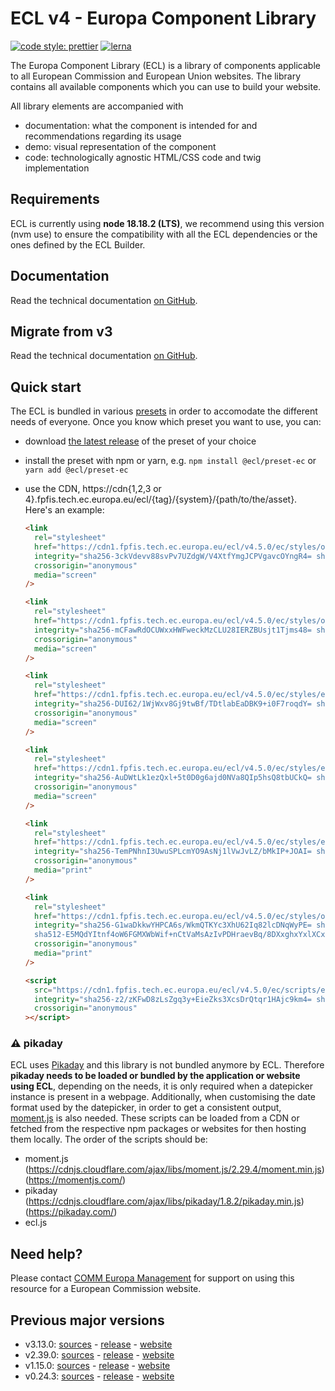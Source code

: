 # ECL v4 - Europa Component Library

[![code style: prettier](https://img.shields.io/badge/code_style-prettier-ff69b4.svg?style=flat-square)](https://github.com/prettier/prettier)
[![lerna](https://img.shields.io/badge/maintained%20with-lerna-cc00ff.svg)](https://lernajs.io/)

The Europa Component Library (ECL) is a library of components applicable to all European Commission and European Union websites. The library contains all available components which you can use to build your website.

All library elements are accompanied with

- documentation: what the component is intended for and recommendations regarding its usage
- demo: visual representation of the component
- code: technologically agnostic HTML/CSS code and twig implementation

## Requirements

ECL is currently using **node 18.18.2 (LTS)**, we recommend using this version (nvm use) to ensure the compatibility with all the ECL dependencies or the ones defined by the ECL Builder.

## Documentation

Read the technical documentation [on GitHub](docs/README.md).

## Migrate from v3

Read the technical documentation [on GitHub](docs/Migrating-v4.md).

## Quick start

The ECL is bundled in various [presets](docs/presets.md) in order to accomodate the different needs of everyone. Once you know which preset you want to use, you can:

- download [the latest release](https://github.com/ec-europa/europa-component-library/releases/latest) of the preset of your choice
- install the preset with npm or yarn, e.g. `npm install @ecl/preset-ec` or `yarn add @ecl/preset-ec`
- use the CDN, https://cdn{1,2,3 or 4}.fpfis.tech.ec.europa.eu/ecl/{tag}/{system}/{path/to/the/asset}. Here's an example:

  ```html
  <link
    rel="stylesheet"
    href="https://cdn1.fpfis.tech.ec.europa.eu/ecl/v4.5.0/ec/styles/optional/ecl-ec-default.css"
    integrity="sha256-3ckVdevv88svPv7UZdgW/V4XtfYmgJCPVgavcOYngR4= sha384-cp2bZ+3szsrjhVrWJyQEuOPnE76GjqpjMFvD0Q9/ccJXyOxhgiGxvOpj3JZ65VhS sha512-buj//NE959gftrBTUEnh0vvQ1zy/bZSFbcE1TJOpXbSppBh7OD2ETQb+ChR3kSUI12fvFSukZi+ujE145Tq+Ig=="
    crossorigin="anonymous"
    media="screen"
  />
  ```

  ```html
  <link
    rel="stylesheet"
    href="https://cdn1.fpfis.tech.ec.europa.eu/ecl/v4.5.0/ec/styles/optional/ecl-reset.css"
    integrity="sha256-mCFawRdOCUWxxHWFweckMzCLU28IERZBUsjt1Tjms48= sha384-GX3NxbQDKCq5XUFB88MU++bw9dWe6322pZYyUv2uVVejDfwj80D23Zu8ouS+1XFq sha512-vnx2wkoJT2ThhnHq/1DJP0/Sy7HfDua6B3B3WB6P2m/aRZYIMVihyxmQK1TZWyBmYr2sQZNaq6qjNG4CcxiQzQ=="
    crossorigin="anonymous"
    media="screen"
  />
  ```

  ```html
  <link
    rel="stylesheet"
    href="https://cdn1.fpfis.tech.ec.europa.eu/ecl/v4.5.0/ec/styles/ecl-ec.css"
    integrity="sha256-DUI62/1WjWxv8Gj9twBf/TDtlabEaDBK9+i0F7roqdY= sha384-KsJzmCm+/Bcs5hQ8SGzUcXzfsNQWrZJPdG0k+WnHx6G/l4DYDJJnOZMHYfIEicHa sha512-2C0wG4mJgmq/51UOTPQZFZgdsVArlEGUlYXAsXV/Q5RUutai/dM63w7/QgkWJVttXuSrfX74Qhr7FbepK3tNzQ=="
    crossorigin="anonymous"
    media="screen"
  />
  ```

  ```html
  <link
    rel="stylesheet"
    href="https://cdn1.fpfis.tech.ec.europa.eu/ecl/v4.5.0/ec/styles/ecl-ec-utilities.css"
    integrity="sha256-AuDWtLk1ezQxl+5t0D0g6ajd0NVa8QIp5hsQ8tbUCkQ= sha384-REA9h/yYCGz5PETIqiesR9zRi4u7LDm7ItVjPanXdb0WZodWqY0BcBTx1I+0thTf sha512-aleWm4sdZ42vsRuAWwBVyMQIEt0LHwV0jALxwmD1q/whCvagyDA3zymlEr57EuvHpwJ7faQMoN/VXrRnq7TnrA=="
    crossorigin="anonymous"
    media="screen"
  />
  ```

  ```html
  <link
    rel="stylesheet"
    href="https://cdn1.fpfis.tech.ec.europa.eu/ecl/v4.5.0/ec/styles/ecl-ec-print.css"
    integrity="sha256-TemPNhnI3UwuSPLcmYO9AsNj1lVwJvLZ/bMkIP+JOAI= sha384-oKCzPz8D12EpqbEY2NmWLuIM6e/Wnhf9/0OQuDFJXdEpZBHu7mG9Or3MTRBNQtCo sha512-O5916p8hCRsq4FcjEFoi4O2GpKmycVBV9J25K6GW8aR/aPsQyPw9E/W3cSHVJKoFaxxuUPGbWYwbYFj6p7pKBQ=="
    crossorigin="anonymous"
    media="print"
  />
  ```

  ```html
  <link
    rel="stylesheet"
    href="https://cdn1.fpfis.tech.ec.europa.eu/ecl/v4.5.0/ec/styles/optional/ecl-ec-default-print.css"
    integrity="sha256-G1waDkkwYHPCA6s/WkmQTKYc3XhU62Iq82lcDNqWyPE= sha384-WKT2J8yQaYYfuyyExQcT1xMgB4zTfX98Pq5NHfSazQh9+lTq0UsUkYVGq0jFE3jI
    sha512-E5MQdYItnf4oW6FGMXWbWif+nCtVaMsAzIvPDHraevBq/8DXxghxYxlXCxfci0GdLxsVcQzn+0/e+YobDeLFjw=="
    crossorigin="anonymous"
    media="print"
  />
  ```

  ```html
  <script
    src="https://cdn1.fpfis.tech.ec.europa.eu/ecl/v4.5.0/ec/scripts/ecl-ec.js"
    integrity="sha256-z2/zKFwD8zLsZgq3y+EieZks3XcsDrQtqr1HAjc9km4= sha384-61TiABXKEooXGXsb04M6hUjMbPum1TaitT0f4X9vr37hiQfadj3qrCRkk/ZD4D7I sha512-WCCVUuR7/MlghxDxlmQxmeEx0eUc0cRfkNh7E9Nc2FZpfxbVd60M8hiBnM9jQLouMxqzyjYREMujR6OIc16P/A=="
    crossorigin="anonymous"
  ></script>
  ```

### :warning: pikaday

ECL uses [Pikaday](https://github.com/Pikaday/Pikaday) and this library is not bundled anymore by ECL.
Therefore **pikaday needs to be loaded or bundled by the application or website using ECL**, depending on the needs, it is only required when a datepicker instance is present in a webpage.
Additionally, when customising the date format used by the datepicker, in order to get a consistent output, [moment.js](https://momentjs.com/) is also needed.
These scripts can be loaded from a CDN or fetched from the respective npm packages or websites for then hosting them locally.
The order of the scripts should be:

- moment.js (https://cdnjs.cloudflare.com/ajax/libs/moment.js/2.29.4/moment.min.js) (https://momentjs.com/)
- pikaday (https://cdnjs.cloudflare.com/ajax/libs/pikaday/1.8.2/pikaday.min.js) (https://pikaday.com/)
- ecl.js

## Need help?

Please contact [COMM Europa Management](mailto:Europamanagement@ec.europa.eu) for support on using this resource for a European Commission website.

## Previous major versions

- v3.13.0: [sources](https://github.com/ec-europa/europa-component-library/tree/v3) - [release](https://github.com/ec-europa/europa-component-library/releases/tag/v3.13.0) - [website](https://ec.europa.eu/component-library/v3.13.0/)
- v2.39.0: [sources](https://github.com/ec-europa/europa-component-library/tree/v2) - [release](https://github.com/ec-europa/europa-component-library/releases/tag/v2.39.0) - [website](https://ec.europa.eu/component-library/v2.39.0/)
- v1.15.0: [sources](https://github.com/ec-europa/europa-component-library/tree/v1) - [release](https://github.com/ec-europa/europa-component-library/releases/tag/v1.15.0) - [website](https://ec.europa.eu/component-library/v1.15.0/)
- v0.24.3: [sources](https://github.com/ec-europa/europa-component-library/tree/v0) - [release](https://github.com/ec-europa/europa-component-library/releases/tag/v0.24.3) - [website](https://ec.europa.eu/component-library/v0.24.3/)
